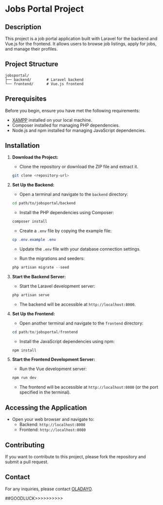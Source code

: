 # Jobs Portal Project

## Description

This project is a job portal application built with Laravel for the backend and Vue.js for the frontend. It allows users to browse job listings, apply for jobs, and manage their profiles.

## Project Structure

```
jobsportal/
├── backend/       # Laravel backend
└── frontend/      # Vue.js frontend
```

## Prerequisites

Before you begin, ensure you have met the following requirements:

- [XAMPP](https://www.apachefriends.org/index.html) installed on your local machine.
- Composer installed for managing PHP dependencies.
- Node.js and npm installed for managing JavaScript dependencies.

## Installation

1. **Download the Project:**

   - Clone the repository or download the ZIP file and extract it.

   ```bash
   git clone <repository-url>
   ```

2. **Set Up the Backend:**

   - Open a terminal and navigate to the `backend` directory:

   ```bash
   cd path/to/jobsportal/backend
   ```

   - Install the PHP dependencies using Composer:

   ```powershell
   composer install
   ```

   - Create a `.env` file by copying the example file:

   ```powershell
   cp .env.example .env
   ```

   - Update the `.env` file with your database connection settings.

   - Run the migrations and seeders:

   ```powershell
   php artisan migrate --seed
   ```

4. **Start the Backend Server:**

   - Start the Laravel development server:

   ```powershell
   php artisan serve
   ```

   - The backend will be accessible at `http://localhost:8000`.

5. **Set Up the Frontend:**

   - Open another terminal and navigate to the `frontend` directory:

   ```powershell
   cd path/to/jobsportal/frontend
   ```

   - Install the JavaScript dependencies using npm:

   ```powershell
   npm install
   ```

6. **Start the Frontend Development Server:**

   - Run the Vue development server:

   ```powershell
   npm run dev
   ```

   - The frontend will be accessible at `http://localhost:8080` (or the port specified in the terminal).

## Accessing the Application

- Open your web browser and navigate to:
  - Backend: `http://localhost:8000`
  - Frontend: `http://localhost:8080`

## Contributing

If you want to contribute to this project, please fork the repository and submit a pull request.


## Contact

For any inquiries, please contact [OLADAYO](mailto:devoladayo@gmail.com).

##GOODLUCK>>>>>>>>>>
